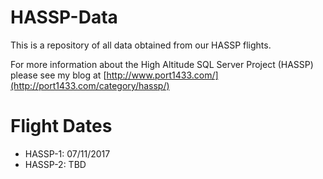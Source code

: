 # HASSP-Data
This is a repository of all data obtained from our HASSP flights.

For more information about the High Altitude SQL Server Project (HASSP) please see my blog at [http://www.port1433.com/](http://port1433.com/category/hassp/)

# Flight Dates
* HASSP-1: 07/11/2017
* HASSP-2: TBD